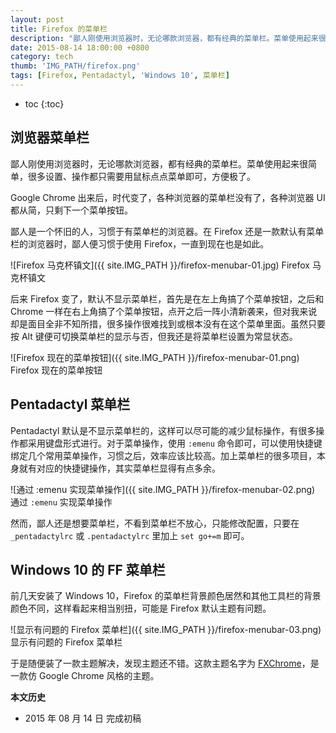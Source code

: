 ```yaml
---
layout: post
title: Firefox 的菜单栏
description: "鄙人刚使用浏览器时，无论哪款浏览器，都有经典的菜单栏。菜单使用起来很简单，很多设置、操作都只需要用鼠标点点菜单即可，方便极了。"
date: 2015-08-14 18:00:00 +0800
category: tech
thumb: 'IMG_PATH/firefox.png'
tags: [Firefox, Pentadactyl, 'Windows 10', 菜单栏]
---
```


* toc
{:toc}

## 浏览器菜单栏

鄙人刚使用浏览器时，无论哪款浏览器，都有经典的菜单栏。菜单使用起来很简单，很多设置、操作都只需要用鼠标点点菜单即可，方便极了。

Google Chrome 出来后，时代变了，各种浏览器的菜单栏没有了，各种浏览器 UI 都从简，只剩下一个菜单按钮。

鄙人是一个怀旧的人，习惯于有菜单栏的浏览器。在 Firefox 还是一款默认有菜单栏的浏览器时，鄙人便习惯于使用 Firefox，一直到现在也是如此。

![Firefox 马克杯镇文]({{ site.IMG_PATH }}/firefox-menubar-01.jpg)
Firefox 马克杯镇文

后来 Firefox 变了，默认不显示菜单栏，首先是在左上角搞了个菜单按钮，之后和 Chrome 一样在右上角搞了个菜单按钮，点开之后一阵小清新袭来，但对我来说却是面目全非不知所措，很多操作很难找到或根本没有在这个菜单里面。虽然只要按 Alt 键便可切换菜单栏的显示与否，但我还是将菜单栏设置为常显状态。

![Firefox 现在的菜单按钮]({{ site.IMG_PATH }}/firefox-menubar-01.png)
Firefox 现在的菜单按钮

## Pentadactyl 菜单栏

Pentadactyl 默认是不显示菜单栏的，这样可以尽可能的减少鼠标操作，有很多操作都采用键盘形式进行。对于菜单操作，使用 `:emenu` 命令即可，可以使用快捷键绑定几个常用菜单操作，习惯之后，效率应该比较高。加上菜单栏的很多项目，本身就有对应的快捷键操作，其实菜单栏显得有点多余。

![通过 :emenu 实现菜单操作]({{ site.IMG_PATH }}/firefox-menubar-02.png)
通过 `:emenu` 实现菜单操作

然而，鄙人还是想要菜单栏，不看到菜单栏不放心，只能修改配置，只要在 `_pentadactylrc` 或 `.pentadactylrc` 里加上 `set go+=m` 即可。

## Windows 10 的 FF 菜单栏

前几天安装了 Windows 10，Firefox 的菜单栏背景颜色居然和其他工具栏的背景颜色不同，这样看起来相当别扭，可能是 Firefox 默认主题有问题。

![显示有问题的 Firefox 菜单栏]({{ site.IMG_PATH }}/firefox-menubar-03.png)
显示有问题的 Firefox 菜单栏

于是随便装了一款主题解决，发现主题还不错。这款主题名字为 [FXChrome](https://addons.mozilla.org/zh-CN/firefox/addon/fxchrome)，是一款仿 Google Chrome 风格的主题。

**本文历史**

* 2015 年 08 月 14 日 完成初稿
